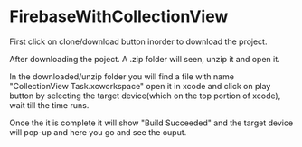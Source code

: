 # FirebaseWithCollectionView

First click on clone/download button inorder to download the project.

After downloading the poject. A .zip folder will seen, unzip it and open it.

In the downloaded/unzip folder you will find a file with name "CollectionView Task.xcworkspace" open it in xcode and
click on play button by selecting the target device(which on the top portion of xcode),
wait till the time runs.

Once the it is complete it will show "Build Succeeded" and the target device will pop-up and here you go and see the ouput.

